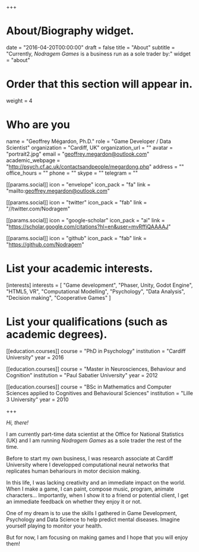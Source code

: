 +++
# About/Biography widget.

date = "2016-04-20T00:00:00"
draft = false
title = "About"
subtitle = "Currently, _Nodragem Games_ is a business run as a sole trader by:"
widget = "about"

# Order that this section will appear in.
weight = 4

# Who are you
name = "Geoffrey Mégardon, Ph.D."
role = "Game Developer / Data Scientist"
organization = "Cardiff, UK"
organization_url = ""
avatar = "portrait2.jpg"
email = "geoffrey.megardon@outlook.com"
academic_webpage = "http://psych.cf.ac.uk/contactsandpeople/megardong.php"
address = ""
office_hours = ""
phone = ""
skype = ""
telegram = ""

[[params.social]]
  icon = "envelope"
  icon_pack = "fa"
  link = "mailto:geoffrey.megardon@outlook.com"

[[params.social]]
  icon = "twitter"
  icon_pack = "fab"
  link = "//twitter.com/Nodragem"

[[params.social]]
  icon = "google-scholar"
  icon_pack = "ai"
  link = "https://scholar.google.com/citations?hl=en&user=mvRffiQAAAAJ"

[[params.social]]
  icon = "github"
  icon_pack = "fab"
  link = "https://github.com/Nodragem"

# List your academic interests.
[interests]
  interests = [
    "Game development", "Phaser, Unity, Godot Engine", "HTML5, VR",
    "Computational Modelling", "Psychology", "Data Analysis",
    "Decision making",
    "Cooperative Games"
  ]

# List your qualifications (such as academic degrees).
[[education.courses]]
  course = "PhD in Psychology"
  institution = "Cardiff University"
  year = 2016

[[education.courses]]
  course = "Master in Neurosciences, Behaviour and Cognition"
  institution = "Paul Sabatier University"
  year = 2012

[[education.courses]]
  course = "BSc in Mathematics and Computer Sciences applied to Cognitives and Behavioural Sciences"
  institution = "Lille 3 University"
  year = 2010
 
+++

_Hi, there!_

I am currently part-time data scientist at the Office for National Statistics (UK) and I am running *Nodragem Games* as a sole trader the rest of the time.

Before to start my own business, I was research associate at Cardiff University where I developped computational neural networks that replicates human behariours in motor decision making.

In this life, I was lacking creativity and an immediate impact on the world. When I make a game, I can paint, compose music, program, animate characters... Importantly, when I show it to a friend or potential client, I get an immediate feedback on whether they enjoy it or not.

One of my dream is to use the skills I gathered in Game Development, Psychology and Data Science to help predict mental diseases. Imagine yourself playing to monitor your health.

But for now, I am focusing on making games and I hope that you will enjoy them!

